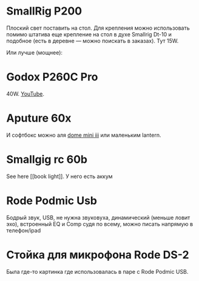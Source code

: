 # SmallRig P200 
Плоский свет поставить на стол. Для крепления можно использовать помимо штатива еще крепление на стол в духе Smallrig Dt-10 и подобное (есть в деревне — можно поискать в заказах). Тут 15W.

Или лучше (мощнее):
# Godox P260C Pro

40W. [YouTube](https://www.youtube.com/watch?v=n-1-mnfJapo).

# Aputure 60x
И софтбокс можно аля [dome mini iii](https://kremlinstore.ru/product/30175/) или маленьким lantern.

# Smallgig rc 60b

See here [[book light]]. У него есть аккум

# Rode Podmic Usb

Бодрый звук, USB, не нужна звуковуха, динамический (меньше ловит эхо), встроенный EQ и Comp судя по всему, можно писать напрямую в телефон/ipad

# Стойка для микрофона Rode DS-2

Была где-то картинка где использовалась в паре с Rode Podmic USB.